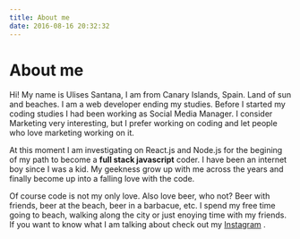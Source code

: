 ```yaml
---
title: About me
date: 2016-08-16 20:32:32
---
```

# About me

Hi! My name is Ulises Santana, I am from Canary Islands, Spain. Land of sun and beaches. I am a web developer ending my studies. Before I started my coding studies I had been working as Social Media Manager. I consider Marketing very interesting, but I prefer working on coding and let people who love marketing working on it.

At this moment I am investigating on React.js and Node.js for the begining of my path to become a **full stack javascript** coder. I have been an internet boy since I was a kid. My geekness grow up with me across the years and finally become up into a falling love with the code.

Of course code is not my only love. Also love beer, who not? Beer with friends, beer at the beach, beer in a barbacue, etc. I spend my free time going to beach, walking along the city or just enoying time with my friends. If you want to know what I am talking about check out my [Instagram](https://www.instagram.com/ulisesantana) <i class="fa fa-instagram" aria-hidden="true"></i>.
